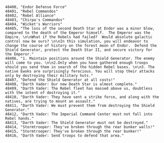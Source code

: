﻿```text
48400, "Endor Defense Force"
48401, "Rebel Commandos"
48402, "Rebel Alliance"
48403, "Chirpa's Commandos"
48404, "Wicket's Warriors"
48405, "The loss of the second Death Star at Endor was a minor blow, compared to the death of the Emperor himself.  The Emperor was the Empire. \n\nWhat if the Rebels had failed?  Would absolute galactic control now be ours? \n\nIn this simulation, you will endeavor to change the course of history on the forest moon of Endor.  Defend the Shield Generator, protect the Death Star II, and secure victory for the Emperor."
48406, "1. Maintain positions around the Shield Generator. The enemy will come to you. \n\n2.Only when you have gathered enough troops should you send them in search of the hidden Rebel bases. \n\n3. The native Ewoks are surprisingly ferocious. You will stop their attacks only by destroying their military huts."
48407, "Defend the Shield Generator at all costs!"
48408, "Darth Vader: Our new Death Star is almost complete."
48409, "Darth Vader: The Rebel fleet has massed above us, doubtless with the intent of destroying it."
48410, "Darth Vader: They have sent a strike force, and along with the natives, are trying to mount an assault."
48411, "Darth Vader: We must prevent them from destroying the Shield Generator."
48412, "Darth Vader: The Imperial Command Center must not fall into Rebel hands."
48413, "Darth Vader: The Shield Generator must not be destroyed."
48414, "Stormtrooper: They've broken through the rear bunker walls!"
48415, "Stormtrooper: They've broken through the rear bunker!"
48416, "Darth Vader: Send troops to defend that area."
```